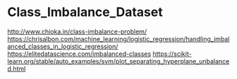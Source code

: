 # Class_Imbalance_Dataset

http://www.chioka.in/class-imbalance-problem/
https://chrisalbon.com/machine_learning/logistic_regression/handling_imbalanced_classes_in_logistic_regression/
https://elitedatascience.com/imbalanced-classes
https://scikit-learn.org/stable/auto_examples/svm/plot_separating_hyperplane_unbalanced.html
